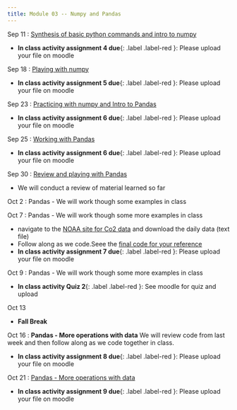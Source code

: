 ```yaml
---
title: Module 03 -- Numpy and Pandas
---
```


Sep 11
: [Synthesis of basic python commands and intro to numpy](../assets/files/MEA_217-Lecture5)
- **In class activity assignment 4 due**{: .label .label-red }: Please upload your file on moodle


Sep 18
: [Playing with numpy](../assets/files/MEA_217-Lecture6)
- **In class activity assignment 5 due**{: .label .label-red }: Please upload your file on moodle


Sep 23
: [Practicing with numpy and Intro to Pandas](../assets/files/MEA_217-Lecture7)
- **In class activity assignment 6 due**{: .label .label-red }: Please upload your file on moodle



Sep 25
: [Working with Pandas](../assets/files/MEA_217-Lecture8)
- **In class activity assignment 6 due**{: .label .label-red }: Please upload your file on moodle



Sep 30
: [Review and playing with Pandas](../assets/files/MEA_217-Lecture9)
- We will conduct a review of material learned so far






Oct 2
: Pandas - We will work though some examples in class




Oct 7
: Pandas - We will work though some more examples in class
- navigate to the [NOAA site for Co2 data](https://gml.noaa.gov/ccgg/trends/data.html) and download the daily data (text file)
- Follow along as we code.Seee the [final code for your reference](../assets/files/pandas_co2_data.ipynb)
- **In class activity assignment 7 due**{: .label .label-red }: Please upload your file on moodle





Oct 9
: Pandas - We will work though some more examples in class
- **In class activity Quiz 2**{: .label .label-red }: See moodle for quiz and upload




Oct 13
- **Fall Break**
  

Oct 16
: **Pandas - More operations with data** We will review code from last week and then follow along
as we code together in class. 
- **In class activity assignment 8 due**{: .label .label-red }: Please upload your file on moodle
  

Oct 21
: [Pandas - More operations with data](../assets/files/MEA_217-Lecture_oct21)
- **In class activity assignment 9 due**{: .label .label-red }: Please upload your file on moodle
  
